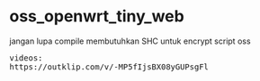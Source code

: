 # oss_openwrt_tiny_web
jangan lupa compile membutuhkan SHC untuk encrypt script oss
<pre>
videos:
https://outklip.com/v/-MP5fIjsBX08yGUPsgFl
</pre>
